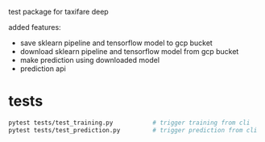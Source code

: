 
test package for taxifare deep

added features:
- save sklearn pipeline and tensorflow model to gcp bucket
- download sklearn pipeline and tensorflow model from gcp bucket
- make prediction using downloaded model
- prediction api

# tests

``` bash
pytest tests/test_training.py           # trigger training from cli
pytest tests/test_prediction.py         # trigger prediction from cli
```
